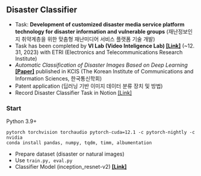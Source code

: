 ## Disaster Classifier
- Task: **Development of customized disaster media service platform technology for disaster information and vulnerable groups** (재난정보인지 취약계층을 위한 맞춤형 재난미디어 서비스 플랫폼 기술 개발)  
- Task has been completed by **VI Lab (Video Inteligence Lab) [[Link]](https://sites.google.com/view/knuvi/)** (~12. 31, 2023) with ETRI (Electronics and Telecommunications Research Institute)
 - *Automatic Classification of Disaster Images Based on Deep Learning* **[[Paper]](https://www.dbpia.co.kr/journal/articleDetail?nodeId=NODE11636493&nodeId=NODE11636493&medaTypeCode=185005&isPDFSizeAllowed=true&locale=ko&articleTitle=Automatic+Classification+of+Disaster+Images+Based+on+Deep+Learning&articleTitleEn=Automatic+Classification+of+Disaster+Images+Based+on+Deep+Learning&language=ko_KR&hasTopBanner=true)** published in KCIS (The Korean Institute of Communications and Information Sciences, 한국통신학회)
 - Patent application (딥러닝 기반 이미지 데이터 분류 장치 및 방법)
- Record Disaster Classifier Task in Notion [[Link]](https://hojunking.notion.site/Disaster-Task-cb8c0ad55fb44786a558d7874b73f18c?pvs=4)  

### Start
Python 3.9+  
```
pytorch torchvision torchaudio pytorch-cuda=12.1 -c pytorch-nightly -c nvidia
conda install pandas, numpy, tqdm, timm, albumentation
```
- Prepare dataset (disaster or natural images)
- Use ``train.py, eval.py``
- Classifier Model (inception_resnet-v2) **[[Link]](https://drive.google.com/drive/folders/1OhiCNBPpkISCRuQ-8G0Z-HE5Kk9LAUx5?usp=sharing)**